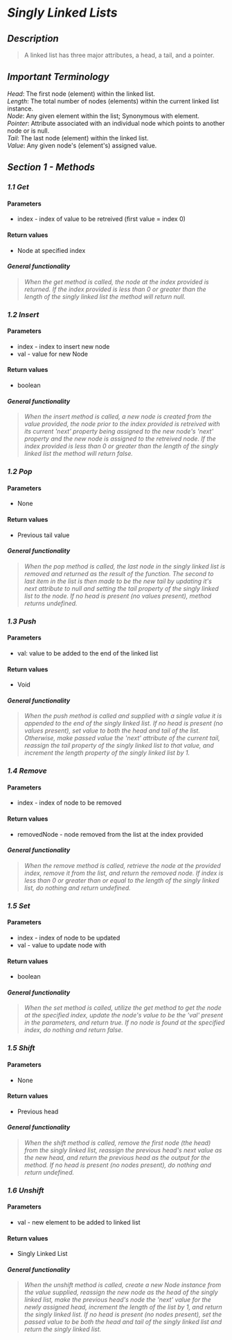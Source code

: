 # ***Singly Linked Lists***

## ***Description***
> A linked list has three major attributes, a head, a tail, and a pointer.

## ***Important Terminology***
  *Head*: The first node (element) within the linked list.  
  *Length*: The total number of nodes (elements) within the current linked list instance.  
  *Node*: Any given element within the list; Synonymous with element.  
  *Pointer*: Attribute associated with an individual node which points to another node or is null.  
  *Tail*: The last node (element) within the linked list.  
  *Value*: Any given node's (element's) assigned value.  

## ***Section 1 - Methods***

### ***1.1 Get***

#### Parameters
  - index - index of value to be retreived (first value = index 0)

#### Return values
  - Node at specified index

#### ***General functionality***
> *When the get method is called, the node at the index provided is returned. If the index provided is less than 0 or greater than the length of the singly linked list the method will return null.*

### ***1.2 Insert***

#### Parameters
  - index - index to insert new node
  - val - value for new Node

#### Return values
  - boolean

#### ***General functionality***
> *When the insert method is called, a new node is created from the value provided, the node prior to the index provided is retreived with its current 'next' property being assigned to the new node's 'next' property and the new node is assigned to the retreived node. If the index provided is less than 0 or greater than the length of the singly linked list the method will return false.*

### ***1.2 Pop***

#### Parameters
  - None

#### Return values
  - Previous tail value

#### ***General functionality***
> *When the pop method is called, the last node in the singly linked list is removed and returned as the result of the function. The second to last item in the list is then made to be the new tail by updating it's next attribute to null and setting the tail property of the singly linked list to the node. If no head is present (no values present), method returns undefined.*

### ***1.3 Push***

#### Parameters
  - val: value to be added to the end of the linked list

#### Return values
  - Void

#### ***General functionality***
> *When the push method is called and supplied with a single value it is appended to the end of the singly linked list. If no head is present (no values present), set value to both the head and tail of the list. Otherwise, make passed value the 'next' attribute of the current tail, reassign the tail property of the singly linked list to that value, and increment the length property of the singly linked list by 1.*

### ***1.4 Remove***

#### Parameters
  - index - index of node to be removed

#### Return values
  - removedNode - node removed from the list at the index provided

#### ***General functionality***
> *When the remove method is called, retrieve the node at the provided index, remove it from the list, and return the removed node. If index is less than 0 or greater than or equal to the length of the singly linked list, do nothing and return undefined.*

### ***1.5 Set***

#### Parameters
  - index - index of node to be updated
  - val - value to update node with

#### Return values
  - boolean

#### ***General functionality***
> *When the set method is called, utilize the get method to get the node at the specified index, update the node's value to be the 'val' present in the parameters, and return true. If no node is found at the specified index, do nothing and return false.*

### ***1.5 Shift***

#### Parameters
  - None

#### Return values
  - Previous head

#### ***General functionality***
> *When the shift method is called, remove the first node (the head) from the singly linked list, reassign the previous head's next value as the new head, and return the previous head as the output for the method. If no head is present (no nodes present), do nothing and return undefined.*

### ***1.6 Unshift***

#### Parameters
  - val - new element to be added to linked list

#### Return values
  - Singly Linked List 

#### ***General functionality***
> *When the unshift method is called, create a new Node instance from the value supplied, reassign the new node as the head of the singly linked list, make the previous head's node the 'next' value for the newly assigned head, increment the length of the list by 1, and return the singly linked list. If no head is present (no nodes present), set the passed value to be both the head and tail of the singly linked list and return the singly linked list.*
